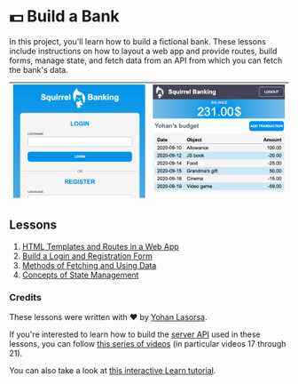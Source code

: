 # :dollar: Build a Bank

In this project, you'll learn how to build a fictional bank. These lessons include instructions on how to layout a web app and provide routes, build forms, manage state, and fetch data from an API from which you can fetch the bank's data.

| ![Screen1](images/screen1.png) | ![Screen2](images/screen2.png) |
| ------------------------------ | ------------------------------ |

## Lessons

1. [HTML Templates and Routes in a Web App](1-template-route/README.md)
2. [Build a Login and Registration Form](2-forms/README.md)
3. [Methods of Fetching and Using Data](3-data/README.md)
4. [Concepts of State Management](4-state-management/README.md)

### Credits

These lessons were written with :hearts: by [Yohan Lasorsa](https://twitter.com/sinedied).

If you're interested to learn how to build the [server API](./api/README) used in these lessons, you can follow [this series of videos](https://aka.ms/NodeBeginner) (in particular videos 17 through 21).

You can also take a look at [this interactive Learn tutorial](https://aka.ms/learn/express-api).
